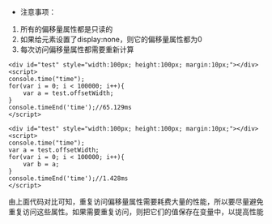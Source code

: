 - 注意事项：
1. 所有的偏移量属性都是只读的
2. 如果给元素设置了display:none，则它的偏移量属性都为0
3. 每次访问偏移量属性都需要重新计算
```
<div id="test" style="width:100px; height:100px; margin:10px;"></div>        
<script>
console.time("time");
for(var i = 0; i < 100000; i++){
    var a = test.offsetWidth;
}
console.timeEnd('time');//65.129ms
</script>
```
```
<div id="test" style="width:100px; height:100px; margin:10px;"></div>        
<script>
console.time("time");
var a = test.offsetWidth;
for(var i = 0; i < 100000; i++){
    var b = a;
}
console.timeEnd('time');//1.428ms
</script>
```
由上面代码对比可知，重复访问偏移量属性需要耗费大量的性能，所以要尽量避免重复访问这些属性。如果需要重复访问，则把它们的值保存在变量中，以提高性能
